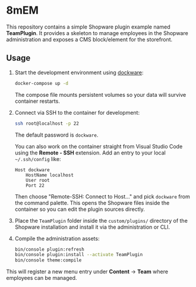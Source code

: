 # 8mEM

This repository contains a simple Shopware plugin example named **TeamPlugin**. It provides a skeleton to manage employees in the Shopware administration and exposes a CMS block/element for the storefront.

## Usage

1. Start the development environment using [dockware](https://dockware.io/):

   ```bash
   docker-compose up -d
   ```

   The compose file mounts persistent volumes so your data will survive container restarts.

2. Connect via SSH to the container for development:

   ```bash
   ssh root@localhost -p 22
   ```

   The default password is `dockware`.

   You can also work on the container straight from
   Visual Studio Code using the **Remote - SSH** extension.
   Add an entry to your local `~/.ssh/config` like:

   ```
   Host dockware
       HostName localhost
       User root
       Port 22
   ```

   Then choose "Remote-SSH: Connect to Host..." and pick `dockware`
   from the command palette. This opens the Shopware files inside
   the container so you can edit the plugin sources directly.

3. Place the `TeamPlugin` folder inside the `custom/plugins/` directory of the Shopware installation and install it via the administration or CLI.

4. Compile the administration assets:

   ```bash
   bin/console plugin:refresh
   bin/console plugin:install --activate TeamPlugin
   bin/console theme:compile
   ```

This will register a new menu entry under **Content** -> **Team** where employees can be managed.
